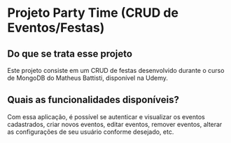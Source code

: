 # Projeto Party Time (CRUD de Eventos/Festas)

## Do que se trata esse projeto
Este projeto consiste em um CRUD de festas desenvolvido durante o curso de MongoDB do Matheus Battisti, disponível na Udemy.

## Quais as funcionalidades disponíveis?
Com essa aplicação, é possível se autenticar e visualizar os eventos cadastrados, criar novos eventos, editar eventos, remover eventos, alterar as configurações de seu usuário conforme desejado, etc.